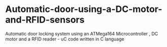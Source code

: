 # Automatic-door-using-a-DC-motor-and-RFID-sensors
Automatic door locking system using an ATMega164 Microcontroller , DC motor and a RFID reader - uC code written in C language
